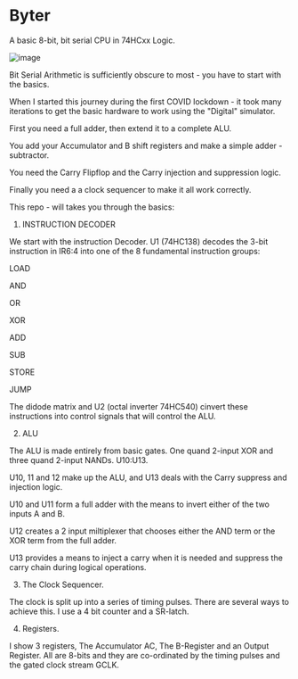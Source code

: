 # Byter
A basic 8-bit, bit serial CPU in 74HCxx Logic.

![image](https://github.com/user-attachments/assets/f8e88638-3eb9-4316-be43-8a8c72021261)


Bit Serial Arithmetic is sufficiently obscure to most - you have to start with the basics.

When I started this journey during the first COVID lockdown - it took many iterations to get the basic hardware to work using the "Digital" simulator.

First you need a full adder, then extend it to a complete ALU.
 
You add your Accumulator and B shift registers and make a simple adder -subtractor.

You need the Carry Flipflop and the Carry injection and suppression logic.

Finally you need a a clock sequencer to make it all work correctly.


This repo - will takes you through the basics:

1. INSTRUCTION DECODER

We start with the instruction Decoder.  U1 (74HC138) decodes the 3-bit instruction in IR6:4 into one of the 8 fundamental instruction groups:

LOAD

AND

OR

XOR

ADD

SUB

STORE

JUMP

The didode matrix and U2 (octal inverter 74HC540) cinvert these instructions into control signals that will control the ALU.

2. ALU

The ALU is made entirely from basic gates. One quand 2-input XOR and three quand 2-input NANDs.  U10:U13.

U10, 11 and 12 make up the ALU, and U13 deals with the Carry suppress and injection logic.

U10 and U11 form a full adder with the means to invert either of the two inputs A and B.

U12 creates a 2 input miltiplexer that chooses either the AND term or the XOR term from the full adder.

U13 provides a means to inject a carry when it is needed and suppress the carry chain during logical operations.

3. The Clock Sequencer.

The clock is split up into a series of timing pulses. There are several ways to achieve this. I use a 4 bit counter and a SR-latch.

4. Registers.

I show 3 registers, The Accumulator AC, The B-Register and an Output Register. All are 8-bits and they are co-ordinated by the timing pulses and the gated clock stream GCLK.







